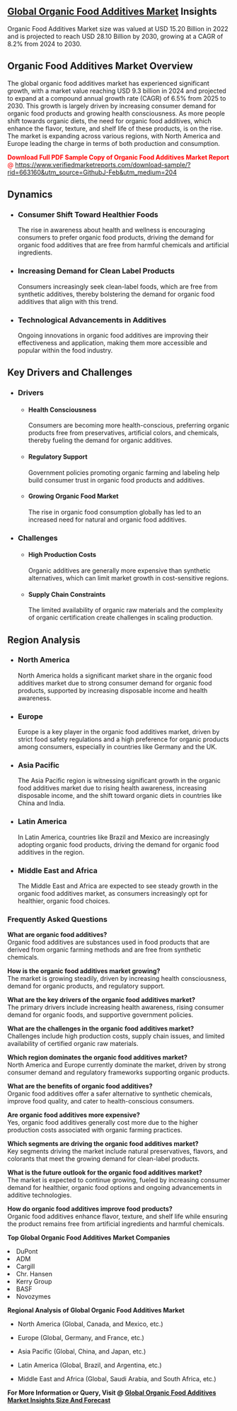 <h2><a href="https://www.verifiedmarketreports.com/download-sample/?rid=663160&amp;utm_source=GithubJ&amp;utm_medium=204" target="_blank">Global Organic Food Additives Market</a> Insights</h2><p>Organic Food Additives Market size was valued at USD 15.20 Billion in 2022 and is projected to reach USD 28.10 Billion by 2030, growing at a CAGR of 8.2% from 2024 to 2030.</p><p> <h2>Organic Food Additives Market Overview</h2> <p>The global organic food additives market has experienced significant growth, with a market value reaching USD 9.3 billion in 2024 and projected to expand at a compound annual growth rate (CAGR) of 6.5% from 2025 to 2030. This growth is largely driven by increasing consumer demand for organic food products and growing health consciousness. As more people shift towards organic diets, the need for organic food additives, which enhance the flavor, texture, and shelf life of these products, is on the rise. The market is expanding across various regions, with North America and Europe leading the charge in terms of both production and consumption.</p> <p><p><span class=""><span style="color: #ff0000;"><strong>Download Full PDF Sample Copy of Organic Food Additives Market Report</strong> @ </span><a href="https://www.verifiedmarketreports.com/download-sample/?rid=663160&amp;utm_source=GithubJ-Feb&amp;utm_medium=204" target="_blank">https://www.verifiedmarketreports.com/download-sample/?rid=663160&amp;utm_source=GithubJ-Feb&amp;utm_medium=204</a></span></p></p> <h2>Dynamics</h2> <ul> <li><h3>Consumer Shift Toward Healthier Foods</h3> The rise in awareness about health and wellness is encouraging consumers to prefer organic food products, driving the demand for organic food additives that are free from harmful chemicals and artificial ingredients.</li> <li><h3>Increasing Demand for Clean Label Products</h3> Consumers increasingly seek clean-label foods, which are free from synthetic additives, thereby bolstering the demand for organic food additives that align with this trend.</li> <li><h3>Technological Advancements in Additives</h3> Ongoing innovations in organic food additives are improving their effectiveness and application, making them more accessible and popular within the food industry.</li> </ul> <h2>Key Drivers and Challenges</h2> <ul> <li><h3>Drivers</h3> <ul> <li><h4>Health Consciousness</h4> Consumers are becoming more health-conscious, preferring organic products free from preservatives, artificial colors, and chemicals, thereby fueling the demand for organic additives.</li> <li><h4>Regulatory Support</h4> Government policies promoting organic farming and labeling help build consumer trust in organic food products and additives.</li> <li><h4>Growing Organic Food Market</h4> The rise in organic food consumption globally has led to an increased need for natural and organic food additives.</li> </ul> </li> <li><h3>Challenges</h3> <ul> <li><h4>High Production Costs</h4> Organic additives are generally more expensive than synthetic alternatives, which can limit market growth in cost-sensitive regions.</li> <li><h4>Supply Chain Constraints</h4> The limited availability of organic raw materials and the complexity of organic certification create challenges in scaling production.</li> </ul> </li> </ul> <h2>Region Analysis</h2> <ul> <li><h3>North America</h3> North America holds a significant market share in the organic food additives market due to strong consumer demand for organic food products, supported by increasing disposable income and health awareness.</li> <li><h3>Europe</h3> Europe is a key player in the organic food additives market, driven by strict food safety regulations and a high preference for organic products among consumers, especially in countries like Germany and the UK.</li> <li><h3>Asia Pacific</h3> The Asia Pacific region is witnessing significant growth in the organic food additives market due to rising health awareness, increasing disposable income, and the shift toward organic diets in countries like China and India.</li> <li><h3>Latin America</h3> In Latin America, countries like Brazil and Mexico are increasingly adopting organic food products, driving the demand for organic food additives in the region.</li> <li><h3>Middle East and Africa</h3> The Middle East and Africa are expected to see steady growth in the organic food additives market, as consumers increasingly opt for healthier, organic food choices.</li> </ul> <h3>Frequently Asked Questions</h3> <p><b>What are organic food additives?</b><br> Organic food additives are substances used in food products that are derived from organic farming methods and are free from synthetic chemicals.</p> <p><b>How is the organic food additives market growing?</b><br> The market is growing steadily, driven by increasing health consciousness, demand for organic products, and regulatory support.</p> <p><b>What are the key drivers of the organic food additives market?</b><br> The primary drivers include increasing health awareness, rising consumer demand for organic foods, and supportive government policies.</p> <p><b>What are the challenges in the organic food additives market?</b><br> Challenges include high production costs, supply chain issues, and limited availability of certified organic raw materials.</p> <p><b>Which region dominates the organic food additives market?</b><br> North America and Europe currently dominate the market, driven by strong consumer demand and regulatory frameworks supporting organic products.</p> <p><b>What are the benefits of organic food additives?</b><br> Organic food additives offer a safer alternative to synthetic chemicals, improve food quality, and cater to health-conscious consumers.</p> <p><b>Are organic food additives more expensive?</b><br> Yes, organic food additives generally cost more due to the higher production costs associated with organic farming practices.</p> <p><b>Which segments are driving the organic food additives market?</b><br> Key segments driving the market include natural preservatives, flavors, and colorants that meet the growing demand for clean-label products.</p> <p><b>What is the future outlook for the organic food additives market?</b><br> The market is expected to continue growing, fueled by increasing consumer demand for healthier, organic food options and ongoing advancements in additive technologies.</p> <p><b>How do organic food additives improve food products?</b><br> Organic food additives enhance flavor, texture, and shelf life while ensuring the product remains free from artificial ingredients and harmful chemicals.</p> </p><p><strong>Top Global Organic Food Additives Market Companies</strong></p><div data-test-id=""><p><li>DuPont</li><li> ADM</li><li> Cargill</li><li> Chr. Hansen</li><li> Kerry Group</li><li> BASF</li><li> Novozymes</li></p><div><strong>Regional Analysis of&nbsp;Global Organic Food Additives Market</strong></div><ul><li dir="ltr"><p dir="ltr">North America&nbsp;(Global, Canada, and Mexico, etc.)</p></li><li dir="ltr"><p dir="ltr">Europe (Global, Germany, and France, etc.)</p></li><li dir="ltr"><p dir="ltr">Asia Pacific&nbsp;(Global, China, and Japan, etc.)</p></li><li dir="ltr"><p dir="ltr">Latin America&nbsp;(Global, Brazil, and Argentina, etc.)</p></li><li dir="ltr">Middle East and Africa&nbsp;(Global, Saudi Arabia, and South Africa, etc.)</li></ul><p><strong>For More Information or Query, Visit @&nbsp;</strong><strong><a href="https://www.verifiedmarketreports.com/product/organic-food-additives-market/?utm_source=GithubJ&amp;utm_medium=204" target="_blank">Global Organic Food Additives Market Insights Size And Forecast</a></strong></p></div>
